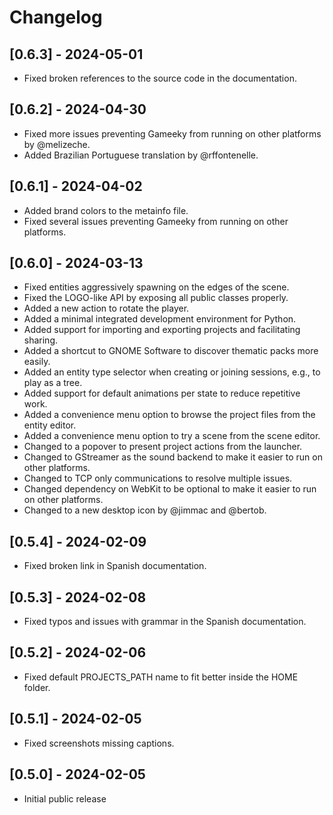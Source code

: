 # Changelog

## [0.6.3] - 2024-05-01

* Fixed broken references to the source code in the documentation.

## [0.6.2] - 2024-04-30

* Fixed more issues preventing Gameeky from running on other platforms by @melizeche.
* Added Brazilian Portuguese translation by @rffontenelle.

## [0.6.1] - 2024-04-02

* Added brand colors to the metainfo file.
* Fixed several issues preventing Gameeky from running on other platforms.

## [0.6.0] - 2024-03-13

* Fixed entities aggressively spawning on the edges of the scene.
* Fixed the LOGO-like API by exposing all public classes properly.
* Added a new action to rotate the player.
* Added a minimal integrated development environment for Python.
* Added support for importing and exporting projects and facilitating sharing.
* Added a shortcut to GNOME Software to discover thematic packs more easily.
* Added an entity type selector when creating or joining sessions, e.g., to play as a tree.
* Added support for default animations per state to reduce repetitive work.
* Added a convenience menu option to browse the project files from the entity editor.
* Added a convenience menu option to try a scene from the scene editor.
* Changed to a popover to present project actions from the launcher.
* Changed to GStreamer as the sound backend to make it easier to run on other platforms.
* Changed to TCP only communications to resolve multiple issues.
* Changed dependency on WebKit to be optional to make it easier to run on other platforms.
* Changed to a new desktop icon by @jimmac and @bertob.

## [0.5.4] - 2024-02-09

* Fixed broken link in Spanish documentation.

## [0.5.3] - 2024-02-08

* Fixed typos and issues with grammar in the Spanish documentation.

## [0.5.2] - 2024-02-06

* Fixed default PROJECTS_PATH name to fit better inside the HOME folder.

## [0.5.1] - 2024-02-05

* Fixed screenshots missing captions.

## [0.5.0] - 2024-02-05

* Initial public release
